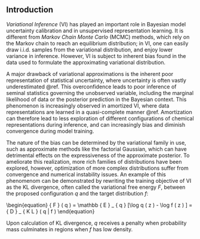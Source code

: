 ## Introduction
_Variational Inference_ (VI) has played an important role in Bayesian model uncertainty calibration and in unsupervised representation learning.
It is different from _Markov Chain Monte Carlo_ (MCMC) methods, which rely on the Markov chain to reach an equilibrium distribution; in VI, one can easily draw i.i.d. samples from the variational distribution, and enjoy lower variance in inference.
However, VI is subject to inherent bias found in the data used to formulate the approximating variational distribution.

A major drawback of variational approximations is the inherent poor representation of statistical uncertainty, where uncertainty is often vastly underestimated @ref.
This overconfidence leads to poor inference of seminal statistics governing the unobserved variable, including the marginal likelihood of data or the posterior prediction in the Bayesian context.
This phenomenon is increasingly observed in amortized VI, where data representations are learned in a quasi-complete manner @ref.
Amortization can therefore lead to less exploration of different configurations of chemical representations during inference, and can increasingly bias and diminish convergence during model training.

The nature of the bias can be determined by the variational family in use, such as approximate methods like the factorial Gaussian, which can have detrimental effects on the expressiveness of the approximate posterior.
To ameliorate this realization, more rich families of distributions have been explored, however, optimization of more complex distributions suffer from convergence and numerical instability issues.
An example of this phenomenom can be demonstrated by rewriting the training objective of VI as the KL divergence, often called the variational free energy _F_, between the proposed configuration _q_ and the target distribution _f_:

\begin{equation} { F }  ( q ) = \mathbb { E } _ { q } [\log q ( z ) - \log f ( z ) ] = { D } _ { K L } ( q \| f ) \end{equation}

Upon calculation of KL divergence, _q_ receives a penalty when probability mass culminates in regions when _f_ has low density.
